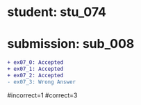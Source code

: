 # student: stu_074
# submission: sub_008

```diff
+ ex07_0: Accepted
+ ex07_1: Accepted
+ ex07_2: Accepted
- ex07_3: Wrong Answer
```
#incorrect=1
#correct=3
